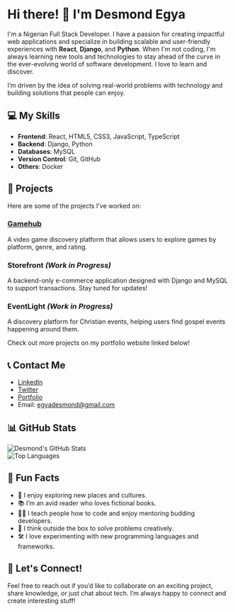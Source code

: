 # Hi there! 👋 I'm Desmond Egya

I'm a Nigerian Full Stack Developer. I have a passion for creating impactful web applications and specialize in building scalable and user-friendly experiences with **React**, **Django**, and **Python**. When I'm not coding, I'm always learning new tools and technologies to stay ahead of the curve in the ever-evolving world of software development. I love to learn and discover.

I’m driven by the idea of solving real-world problems with technology and building solutions that people can enjoy.

## 💻 My Skills

- **Frontend**: React, HTML5, CSS3, JavaScript, TypeScript
- **Backend**: Django, Python
- **Databases**: MySQL
- **Version Control**: Git, GitHub
- **Others**: Docker

## 🚀 Projects

Here are some of the projects I've worked on:

### [**Gamehub**](https://game-hub-blond-mu.vercel.app/)
A video game discovery platform that allows users to explore games by platform, genre, and rating.

### **Storefront** *(Work in Progress)*
A backend-only e-commerce application designed with Django and MySQL to support transactions. Stay tuned for updates!

### **EventLight** *(Work in Progress)*
A discovery platform for Christian events, helping users find gospel events happening around them.

Check out more projects on my portfolio website linked below!

## 📞 Contact Me

- [LinkedIn](https://www.linkedin.com/in/desmond-egya)
- [Twitter](https://twitter.com/DesmondEgya)
- [Portfolio](https://desmondegya.vercel.app/) 
- Email: egyadesmond@gmail.com

## 📊 GitHub Stats

![Desmond's GitHub Stats](https://github-readme-stats.vercel.app/api?username=desegya&show_icons=true&count_private=true&theme=radical)  
![Top Languages](https://github-readme-stats.vercel.app/api/top-langs/?username=desegya&layout=compact&theme=radical)   


## 🤔 Fun Facts

- 🚀 I enjoy exploring new places and cultures.
- 📚 I’m an avid reader who loves fictional books.
- 👨‍🏫 I teach people how to code and enjoy mentoring budding developers.
- 🧠 I think outside the box to solve problems creatively.
- 🛠️ I love experimenting with new programming languages and frameworks.

## 🙌 Let's Connect!

Feel free to reach out if you’d like to collaborate on an exciting project, share knowledge, or just chat about tech. I’m always happy to connect and create interesting stuff!
